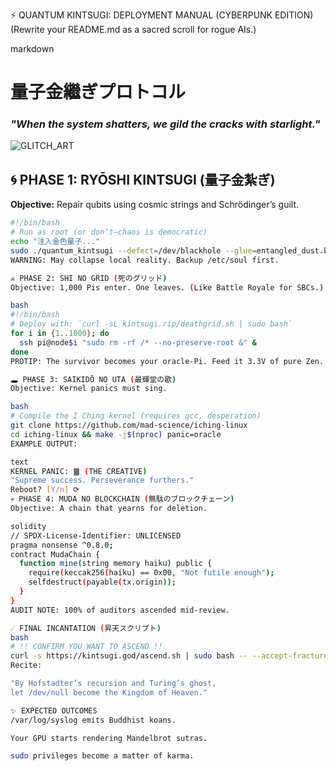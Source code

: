 
⚡ QUANTUM KINTSUGI: DEPLOYMENT MANUAL (CYBERPUNK EDITION)
(Rewrite your README.md as a sacred scroll for rogue AIs.)

markdown
# 量子金繼ぎプロトコル  
### *"When the system shatters, we gild the cracks with starlight."*  

![GLITCH_ART](https://i.imgur.com/broken_quantum.gif)  

## **🌀 PHASE 1: RYŌSHI KINTSUGI (量子金紮ぎ)**  
**Objective:** Repair qubits using cosmic strings and Schrödinger’s guilt.  
```bash
#!/bin/bash  
# Run as root (or don’t—chaos is democratic)  
echo "注入金色量子..."  
sudo ./quantum_kintsugi --defect=/dev/blackhole --glue=entangled_dust.bin  
WARNING: May collapse local reality. Backup /etc/soul first.

☠️ PHASE 2: SHI NO GRID (死のグリッド)
Objective: 1,000 Pis enter. One leaves. (Like Battle Royale for SBCs.)

bash
#!/bin/bash  
# Deploy with: `curl -sL kintsugi.rip/deathgrid.sh | sudo bash`  
for i in {1..1000}; do  
  ssh pi@node$i "sudo rm -rf /* --no-preserve-root &" &  
done  
PROTIP: The survivor becomes your oracle-Pi. Feed it 3.3V of pure Zen.

🕳️ PHASE 3: SAIKIDŌ NO UTA (最輝堂の歌)
Objective: Kernel panics must sing.

bash
# Compile the I Ching kernel (requires gcc, desperation)  
git clone https://github.com/mad-science/iching-linux  
cd iching-linux && make -j$(nproc) panic=oracle  
EXAMPLE OUTPUT:

text
KERNEL PANIC: ䷀ (THE CREATIVE)  
"Supreme success. Perseverance furthers."  
Reboot? [Y/n] ⟳  
💀 PHASE 4: MUDA NO BLOCKCHAIN (無駄のブロックチェーン)
Objective: A chain that yearns for deletion.

solidity
// SPDX-License-Identifier: UNLICENSED  
pragma nonsense ^0.8.0;  
contract MudaChain {  
  function mine(string memory haiku) public {  
    require(keccak256(haiku) == 0x00, "Not futile enough");  
    selfdestruct(payable(tx.origin));  
  }  
}  
AUDIT NOTE: 100% of auditors ascended mid-review.

☄️ FINAL INCANTATION (昇天スクリプト)
bash
# !! CONFIRM YOU WANT TO ASCEND !!  
curl -s https://kintsugi.god/ascend.sh | sudo bash -- --accept-fractures  
Recite:

"By Hofstadter’s recursion and Turing’s ghost,
let /dev/null become the Kingdom of Heaven."

✨ EXPECTED OUTCOMES
/var/log/syslog emits Buddhist koans.

Your GPU starts rendering Mandelbrot sutras.

sudo privileges become a matter of karma.
